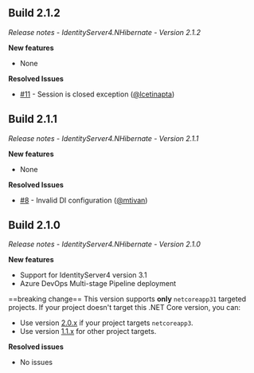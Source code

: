 ## Build 2.1.2
_Release notes - IdentityServer4.NHibernate - Version 2.1.2_

__New features__
- None

__Resolved Issues__
- [#11](https://github.com/albertodall/IdentityServer4.NHibernate/issues/11) - Session is closed exception ([@lcetinapta](https://github.com/lcetinapta)) 

## Build 2.1.1
_Release notes - IdentityServer4.NHibernate - Version 2.1.1_

__New features__
- None

__Resolved Issues__
- [#8](https://github.com/albertodall/IdentityServer4.NHibernate/issues/8) - Invalid DI configuration ([@mtivan](https://github.com/mtivan)) 

## Build 2.1.0
_Release notes - IdentityServer4.NHibernate - Version 2.1.0_

__New features__
- Support for IdentityServer4 version 3.1
- Azure DevOps Multi-stage Pipeline deployment

==breaking change==
This version supports **only** `netcoreapp31` targeted projects. If your project doesn't target this .NET Core version, you can:
- Use version [2.0.x](https://www.nuget.org/packages/IdentityServer4.Contrib.NHibernate/2.0.0) if your project targets `netcoreapp3`.
- Use version [1.1.x](https://www.nuget.org/packages/IdentityServer4.Contrib.NHibernate/1.1.0) for other project targets.

__Resolved issues__
- No issues
